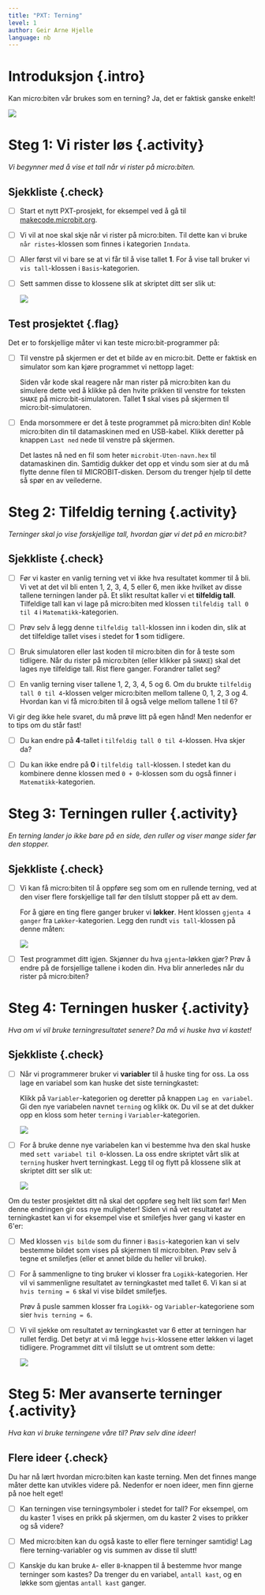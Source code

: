 ```yaml
---
title: "PXT: Terning"
level: 1
author: Geir Arne Hjelle
language: nb
---
```


# Introduksjon {.intro}

Kan micro:biten vår brukes som en terning? Ja, det er faktisk ganske enkelt!

![](terning.jpg)

# Steg 1: Vi rister løs {.activity}

*Vi begynner med å vise et tall når vi rister på micro:biten.*

## Sjekkliste {.check}

- [ ] Start et nytt PXT-prosjekt, for eksempel ved å gå til
  [makecode.microbit.org](https://makecode.microbit.org/?lang=no).

- [ ] Vi vil at noe skal skje når vi rister på micro:biten. Til dette kan vi
  bruke `når ristes`-klossen som finnes i kategorien `Inndata`.

- [ ] Aller først vil vi bare se at vi får til å vise tallet __1__. For å vise
  tall bruker vi `vis tall`-klossen i `Basis`-kategorien.

- [ ] Sett sammen disse to klossene slik at skriptet ditt ser slik ut:

    ![](risteskript_1.png)

## Test prosjektet {.flag}

Det er to forskjellige måter vi kan teste micro:bit-programmer på:

- [ ] Til venstre på skjermen er det et bilde av en micro:bit. Dette er faktisk
  en simulator som kan kjøre programmet vi nettopp laget:

    Siden vår kode skal reagere når man rister på micro:biten kan du simulere
    dette ved å klikke på den hvite prikken til venstre for teksten `SHAKE` på
    micro:bit-simulatoren. Tallet __1__ skal vises på skjermen til
    micro:bit-simulatoren.

- [ ] Enda morsommere er det å teste programmet på micro:biten din! Koble
  micro:biten din til datamaskinen med en USB-kabel. Klikk deretter på knappen
  `Last ned` nede til venstre på skjermen.

    Det lastes nå ned en fil som heter `microbit-Uten-navn.hex` til datamaskinen
    din. Samtidig dukker det opp et vindu som sier at du må flytte denne filen
    til MICROBIT-disken. Dersom du trenger hjelp til dette så spør en av
    veilederne.

# Steg 2: Tilfeldig terning {.activity}

*Terninger skal jo vise forskjellige tall, hvordan gjør vi det på en micro:bit?*

## Sjekkliste {.check}

- [ ] Før vi kaster en vanlig terning vet vi ikke hva resultatet kommer til å
  bli. Vi vet at det vil bli enten 1, 2, 3, 4, 5 eller 6, men ikke hvilket av
  disse tallene terningen lander på. Et slikt resultat kaller vi et __tilfeldig
  tall__. Tilfeldige tall kan vi lage på micro:biten med klossen `tilfeldig tall
  0 til 4` i `Matematikk`-kategorien.

- [ ] Prøv selv å legg denne `tilfeldig tall`-klossen inn i koden din, slik at
  det tilfeldige tallet vises i stedet for __1__ som tidligere.

- [ ] Bruk simulatoren eller last koden til micro:biten din for å teste som
  tidligere. Når du rister på micro:biten (eller klikker på `SHAKE`) skal det
  lages nye tilfeldige tall. Rist flere ganger. Forandrer tallet seg?

- [ ] En vanlig terning viser tallene 1, 2, 3, 4, 5 og 6. Om du brukte
  `tilfeldig tall 0 til 4`-klossen velger micro:biten mellom tallene 0, 1, 2, 3
  og 4. Hvordan kan vi få micro:biten til å også velge mellom tallene 1 til 6?

Vi gir deg ikke hele svaret, du må prøve litt på egen hånd! Men nedenfor er to
tips om du står fast!

- [ ] Du kan endre på __4__-tallet i `tilfeldig tall 0 til 4`-klossen. Hva skjer
  da?

- [ ] Du kan ikke endre på __0__ i `tilfeldig tall`-klossen. I stedet kan du
  kombinere denne klossen med `0 + 0`-klossen som du også finner i
  `Matematikk`-kategorien.

# Steg 3: Terningen ruller {.activity}

*En terning lander jo ikke bare på en side, den ruller og viser mange sider før
 den stopper.*

## Sjekkliste {.check}

- [ ] Vi kan få micro:biten til å oppføre seg som om en rullende terning, ved at
  den viser flere forskjellige tall før den tilslutt stopper på ett av dem.

    For å gjøre en ting flere ganger bruker vi __løkker__. Hent klossen `gjenta
    4 ganger` fra `Løkker`-kategorien. Legg den rundt `vis tall`-klossen på
    denne måten:

    ![](risteskript_2.png)

- [ ] Test programmet ditt igjen. Skjønner du hva `gjenta`-løkken gjør? Prøv å
  endre på de forsjellige tallene i koden din. Hva blir annerledes når du rister
  på micro:biten?

# Steg 4: Terningen husker {.activity}

*Hva om vi vil bruke terningresultatet senere? Da må vi huske hva vi kastet!*

## Sjekkliste {.check}

- [ ] Når vi programmerer bruker vi __variabler__ til å huske ting for oss. La
  oss lage en variabel som kan huske det siste terningkastet:

    Klikk på `Variabler`-kategorien og deretter på knappen `Lag en variabel`. Gi
    den nye variabelen navnet `terning` og klikk `OK`. Du vil se at det dukker
    opp en kloss som heter `terning` i `Variabler`-kategorien.

    ![](variabel_terning.png)

- [ ] For å bruke denne nye variabelen kan vi bestemme hva den skal huske med
  `sett variabel til 0`-klossen. La oss endre skriptet vårt slik at `terning`
  husker hvert terningkast. Legg til og flytt på klossene slik at skriptet ditt
  ser slik ut:

    ![](risteskript_3.png)

Om du tester prosjektet ditt nå skal det oppføre seg helt likt som før! Men
denne endringen gir oss nye muligheter! Siden vi nå vet resultatet av
terningkastet kan vi for eksempel vise et smilefjes hver gang vi kaster en 6'er:

- [ ] Med klossen `vis bilde` som du finner i `Basis`-kategorien kan vi selv
  bestemme bildet som vises på skjermen til micro:biten. Prøv selv å tegne et
  smilefjes (eller et annet bilde du heller vil bruke).

- [ ] For å sammenligne to ting bruker vi klosser fra `Logikk`-kategorien. Her
  vil vi sammenligne resultatet av terningkastet med tallet 6. Vi kan si at
  `hvis terning = 6` skal vi vise bildet smilefjes.

    Prøv å pusle sammen klosser fra `Logikk`- og `Variabler`-kategoriene som
    sier `hvis terning = 6`.

- [ ] Vi vil sjekke om resultatet av terningkastet var 6 etter at terningen har
  rullet ferdig. Det betyr at vi må legge `hvis`-klossene etter løkken vi laget
  tidligere. Programmet ditt vil tilslutt se ut omtrent som dette:

    ![](risteskript_4.png)

# Steg 5: Mer avanserte terninger {.activity}

*Hva kan vi bruke terningene våre til? Prøv selv dine ideer!*

## Flere ideer {.check}

Du har nå lært hvordan micro:biten kan kaste terning. Men det finnes mange måter
dette kan utvikles videre på. Nedenfor er noen ideer, men finn gjerne på noe
helt eget!

- [ ] Kan terningen vise terningsymboler i stedet for tall? For eksempel, om du
  kaster 1 vises en prikk på skjermen, om du kaster 2 vises to prikker og så
  videre?

- [ ] Med micro:biten kan du også kaste to eller flere terninger samtidig! Lag
  flere terning-variabler og vis summen av disse til slutt!

- [ ] Kanskje du kan bruke `A`- eller `B`-knappen til å bestemme hvor mange
  terninger som kastes? Da trenger du en variabel, `antall kast`, og en løkke
  som gjentas `antall kast` ganger.
